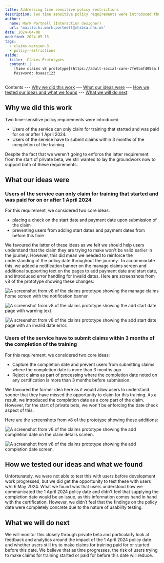 ```yaml
---
title: Addressing time sensitive policy restrictions
description: Two time sensitive policy requirements were introduced that we needed to address through design.
author:
  name: Mark Portnell (Interaction designer)
  url: 'mailto:hi.mark.portnell@nhsbsa.nhs.uk'
date: 2024-04-08
modified: 2024-05-16
tags:
  - claims-version-8
  - policy-restrictions
aside:
  title:  Claims Prototypes
  content: |
    [View claims v8 prototype](https://adult-social-care-7fe9bafd955a.herokuapp.com/claims/prototypes/design/v8/) 
    Password: bsaasc123
---
```


Contents
--- [Why we did this work](#why-we-did-this-work)
--- [What our ideas were](#what-our-ideas-were)
--- [How we tested our ideas and what we found](#how-we-tested-our-ideas-and-what-we-found)
--- [What we will do next](#what-we-will-do-next)

## Why we did this work

Two time-sensitive policy requirements were introduced:
- Users of the service can only claim for training that started and was paid for on or after 1 April 2024.
- Users of the service have to submit claims within 3 months of the completion of the training.

Despite the fact that we weren't going to enforce the latter requirement from the start of private beta, we still wanted to lay the groundwork now to support both of these requirements. 

## What our ideas were

### Users of the service can only claim for training that started and was paid for on or after 1 April 2024

For this requirement, we considered two core ideas:
- placing a check on the start date and payment date upon submission of the claim
- preventing users from adding start dates and payment dates from before this time

We favoured the latter of these ideas as we felt we should help users understand that the claim they are trying to make won't be valid earlier in the journey. However, this did mean we needed to reinforce the understanding of the policy date throughout the journey. To accommodate this, we added a notification banner on the manage claims screen and additional supporting text on the pages to add payment date and start date, and introduced error handling for invalid dates. Here are screenshots from v8 of the prototype showing these changes:

![A screenshot from v8 of the claims prototype showing the manage claims home screen with the notification banner.](manage-claims-home.png "Manage claims home page with notification banner")

![A screenshot from v8 of the claims prototype showing the add start date page with warning text.](start-date.png "Add start date page with warning text")

![A screenshot from v8 of the claims prototype showing the add start date page with an invalid date error.](start-date-error.png "Add start date page with invalid date error")

### Users of the service have to submit claims within 3 months of the completion of the training

For this requirement, we considered two core ideas:
- Capture the completion date and prevent users from submitting claims where the completion date is more than 3 months ago.
- Reject claims as part of processing where the completion date noted on any certification is more than 3 months before submission. 

We favoured the former idea here as it would allow users to understand sooner that they have missed the opportunity to claim for this training. As a result, we introduced the completion date as a core part of the claim. However, for the start of private beta, we won't be enforcing the date check aspect of this. 

Here are the screenshots from v8 of the prototype showing these additions:

![A screenshot from v8 of the claims prototype showing the add completion date on the claim details screen.](completion-date.png "Completion date feature now added to claim")

![A screenshot from v8 of the claims prototype showing the add completion date screen.](completion-date.png "Add completion date screen")

## How we tested our ideas and what we found

Unfortunately, we were not able to test this with users before development work progressed, but we did get the opportunity to test these with users w/c 6 May 2024. What we found was that users understood how we communicated the 1 April 2024 policy date and didn't feel that supplying the completion date would be an issue, as this information comes hand in hand with the certification. However, we didn’t feel that the findings on the policy date were completely concrete due to the nature of usability testing. 

## What we will do next

We will monitor this closely through private beta and particularly look at feedback and analytics around the impact of the 1 April 2024 policy date and whether users still try to make claims for training paid for or started before this date. We believe that as time progresses, the risk of users trying to make claims for training started or paid for before this date will reduce.